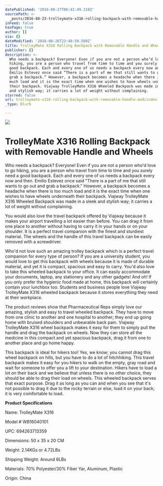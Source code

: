 ```yaml
---
datePublished: '2016-08-27T06:41:49.310Z'
sourcePath: >-
  _posts/2016-08-23-trolleymate-x316-rolling-backpack-with-removable-handle-and.md
inFeed: false
hasPage: true
author: []
via: {}
dateModified: '2016-08-26T23:48:50.500Z'
title: TrolleyMate X316 Rolling Backpack with Removable Handle and Wheels
publisher: {}
description: >-
  Who needs a backpack? Everyone! Even if you are not a person who’d love to go
  hiking, you are a person who travel from time to time and you surely need a
  good backpack. Each and every one of us needs a backpack every now and then.
  Emilio Estevez once said “There is a part of me that still wants to go out and
  grab a backpack.” However, a backpack becomes a headache when there is too
  much load and it is the exact time when one wishes to have wheels underneath
  their backpack. Viajway TrolleyMate X316 Wheeled Backpack was made in a sleek
  and stylish way; it carries a lot of weight without complaining.
starred: false
url: trolleymate-x316-rolling-backpack-with-removable-handle-and/index.html
_type: Blurb

---
```

![](https://the-grid-user-content.s3-us-west-2.amazonaws.com/a119de91-ffd3-4848-9b82-ff19081b000f.png)

# **TrolleyMate X316 Rolling Backpack with Removable Handle and Wheels**

Who needs a backpack? Everyone! Even if you are not a person who'd love to go hiking, you are a person who travel from time to time and you surely need a good backpack. Each and every one of us needs a backpack every now and then. Emilio Estevez once said "There is a part of me that still wants to go out and grab a backpack." However, a backpack becomes a headache when there is too much load and it is the exact time when one wishes to have wheels underneath their backpack. Viajway TrolleyMate X316 Wheeled Backpack was made in a sleek and stylish way; it carries a lot of weight without complaining.

You would also love the travel backpack offered by Viajway because it makes your airport travelling a lot easier than before. You can drag it from one place to another without having to carry it in your hands or on your shoulder. It is a perfect travel companion with the finest and sturdiest material. The wheels and the handle of this travel backpack can be easily removed with a screwdriver.

Who'd not love such an amazing trolley backpack which is a perfect travel companion for every type of person? If you are a university student, you would love to get this backpack with wheels because it is made of durable material, and yet it is compact, spacious and easy to carry. You'd also love to take this wheeled backpack to your office. It can easily accommodate your documents, laptop, any stationery and any other gadgets! And oh! If you only prefer the hygienic food made at home, this backpack will certainly contain your lunchbox too. Students and business people love Viajway TrolleyMate X316 wheeled backpack because it stores everything they need at their workplace.

The product reviews show that Pharmaceutical Reps simply love our amazing, stylish and easy to travel wheeled backpack. They have to move from one clinic to another and one hospital to another; they end up going home with bruised shoulders and unbearable back pain. Viajway TrolleyMate X316 wheel backpack makes it easy for them to simply pull the handle and drag the backpack on wheels. Now they can store all the medicine in this compact and yet spacious backpack, drag it from one to another place and go home happy.

This backpack is ideal for hikers too! Yes, we know; you cannot drag this wheel backpack on hills, but you have to do a lot of hitchhiking. This travel backpack makes it easy for you hikers to walk on the empty, gray road and wait for someone to offer you a lift to your destination. Hikers have to load a lot on their back and we believe that unless there is no other choice, they should be able to drag their load on wheels. This wheeled backpack serves that exact purpose. Drag it as long as you can and when you see that it's not possible to drag it due to the rocky terrain or else, load it on your back; it is very comfortable to load.

**Product Specifications**

Name: TrolleyMate X316

Model \# WB16040101

UPC: 694263713359

Dimensions: 50 x 35 x 20 CM

Weight: 2.14KGs or 4.72LBs

Shipping Weight: Around 6LBs

Materials: 70% Polyester/30% Fiber Yar, Aluminum, Plastic

Origin: China